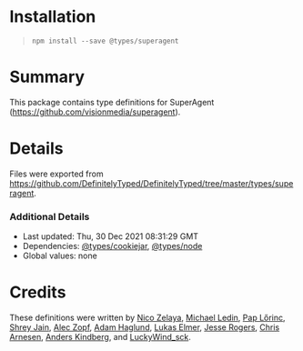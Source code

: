 # Installation
> `npm install --save @types/superagent`

# Summary
This package contains type definitions for SuperAgent (https://github.com/visionmedia/superagent).

# Details
Files were exported from https://github.com/DefinitelyTyped/DefinitelyTyped/tree/master/types/superagent.

### Additional Details
 * Last updated: Thu, 30 Dec 2021 08:31:29 GMT
 * Dependencies: [@types/cookiejar](https://npmjs.com/package/@types/cookiejar), [@types/node](https://npmjs.com/package/@types/node)
 * Global values: none

# Credits
These definitions were written by [Nico Zelaya](https://github.com/NicoZelaya), [Michael Ledin](https://github.com/mxl), [Pap Lőrinc](https://github.com/paplorinc), [Shrey Jain](https://github.com/shreyjain1994), [Alec Zopf](https://github.com/zopf), [Adam Haglund](https://github.com/beeequeue), [Lukas Elmer](https://github.com/lukaselmer), [Jesse Rogers](https://github.com/theQuazz), [Chris Arnesen](https://github.com/carnesen), [Anders Kindberg](https://github.com/ghostganz), and [LuckyWind_sck](https://github.com/LuckyWindsck).
